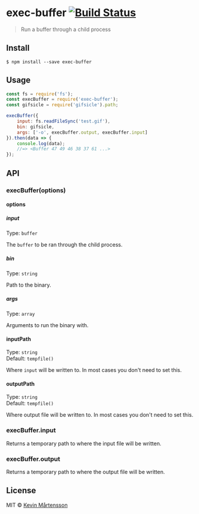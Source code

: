 # exec-buffer [![Build Status](http://img.shields.io/travis/kevva/exec-buffer.svg?style=flat)](https://travis-ci.org/kevva/exec-buffer)

> Run a buffer through a child process


## Install

```
$ npm install --save exec-buffer
```


## Usage

```js
const fs = require('fs');
const execBuffer = require('exec-buffer');
const gifsicle = require('gifsicle').path;

execBuffer({
	input: fs.readFileSync('test.gif'),
	bin: gifsicle,
	args: ['-o', execBuffer.output, execBuffer.input]
}).then(data => {
	console.log(data);
	//=> <Buffer 47 49 46 38 37 61 ...>
});
```


## API

### execBuffer(options)

#### options

##### input

Type: `buffer`

The `buffer` to be ran through the child process.

##### bin

Type: `string`

Path to the binary.

##### args

Type: `array`

Arguments to run the binary with.

#### inputPath

Type: `string`<br>
Default: `tempfile()`

Where `input` will be written to. In most cases you don't need to set this.

#### outputPath

Type: `string`<br>
Default: `tempfile()`

Where output file will be written to. In most cases you don't need to set this.

### execBuffer.input

Returns a temporary path to where the input file will be written.

### execBuffer.output

Returns a temporary path to where the output file will be written.


## License

MIT © [Kevin Mårtensson](https://github.com/kevva)
